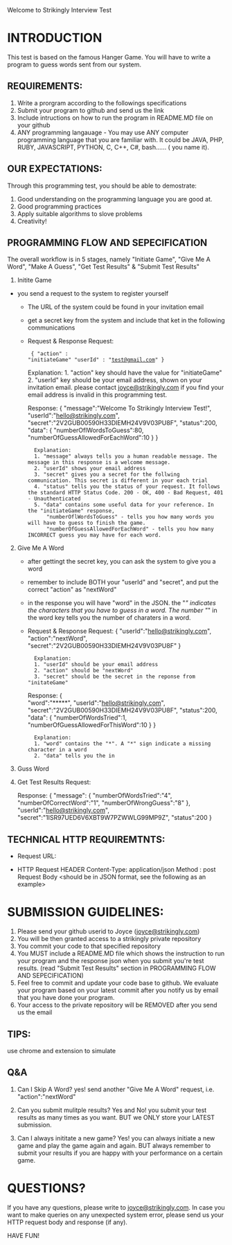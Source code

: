 Welcome to Strikingly Interview Test


# INTRODUCTION

This test is based on the famous Hanger Game. You will have to write a program to guess words sent from our system.

## REQUIREMENTS:
1. Write a prorgram according to the followings specifications
2. Submit your program to github and send us the link
3. Include intructions on how to run the program in README.MD file on your github
4. ANY programming langauage - You may use ANY computer programming language that you are familiar with. It could be JAVA, PHP, RUBY, JAVASCRIPT, PYTHON, C, C++, C#, bash...... ( you name it). 

## OUR EXPECTATIONS:
Through this programming test, you should be able to demostrate:
1. Good understanding on the programming language you are good at.
2. Good programming practices
3. Apply suitable algorithms to slove problems
4. Creativity!

## PROGRAMMING FLOW AND SEPECIFICATION
The overall workflow is in 5 stages, namely "Initiate Game", "Give Me A Word", "Make A Guess", "Get Test Results" & "Submit Test Results"

1. Initite Game
  - you send a request to the system to register yourself
	- The URL of the system could be found in your invitation email
	- get a secret key from the system and include that ket in the following communications
	- Request & Response
		Request:
			<pre><code>
			{
				"action" : "initiateGame"
				"userId" : "test@gmail.com"
			}
			</pre></code>
			Explanation: 
			1. "action" key should have the value for "initiateGame"
			2. "userId" key should be your email address, shown on your invitation email. please contact joyce@strikingly.com if you find your email address is invalid in this programming test.

		Response:
			{
				"message":"Welcome To Strikingly Interview Test!",
				"userId":"hello@strikingly.com",
				"secret":"2V2GUB00590H33DIEMH24V9V03PU8F",
				"status":200,
				"data":
				{
					"numberOflWordsToGuess":80,
					"numberOfGuessAllowedForEachWord":10
				}
			}

			Explanation: 
			1. "message" always tells you a human readable message. The message in this response is a welcome message.
			2. "userId" shows your email address
			3. "secret" gives you a secret for the follwing communication. This secret is different in your each trial
			4. "status" tells you the status of your request. It follows the standard HTTP Status Code. 200 - OK, 400 - Bad Request, 401 - Unauthenticated
			5. "data" contains some useful data for your reference. In the "initiateGame" response, 
				"numberOflWordsToGuess" - tells you how many words you will have to guess to finish the game.
				"numberOfGuessAllowedForEachWord" - tells you how many INCORRECT guess you may have for each word.

2. Give Me A Word
	- after gettingt the secret key, you can ask the system to give you a word
	- remember to include BOTH your "userId" and "secret", and put the correct "action" as "nextWord"
	- in the response you will have "word" in the JSON. the "*" indicates the characters that you have to guess in a word. The number "*" in the word key tells you the number of charaters in a word.
	- Request & Response
		Request:
			{
				"userId":"hello@strikingly.com",
				"action":"nextWord",
				"secret":"2V2GUB00590H33DIEMH24V9V03PU8F"
			}

			Explanation:
			1. "userId" should be your email address
			2. "action" should be "nextWord"
			3. "secret" should be the secret in the reponse from "initateGame"

		Response: 
			{		
				"word":"*****",
				"userId":"hello@strikingly.com",
				"secret":"2V2GUB00590H33DIEMH24V9V03PU8F",
				"status":200,
				"data":
					{
						"numberOfWordsTried":1,
						"numberOfGuessAllowedForThisWord":10
					}
			}
			
			Explanation:
			1. "word" contains the "*". A "*" sign indicate a missing character in a word
			2. "data" tells you the in  




3. Guss Word

4. Get Test Results
	Request: 

	Response:
	{
		"message":
		{
			"numberOfWordsTried":"4",
			"numberOfCorrectWord":"1",
			"numberOfWrongGuess":"8"
		},
		"userId":"hello@strikingly.com",
		"secret":"1ISR97UED6V6XBT9W7PZWWLG99MP9Z",
		"status":200
	}

## TECHNICAL HTTP REQUIREMTNTS:
- Request URL: <Please found it in your email address>

- HTTP Request
	HEADER
		Content-Type: application/json
		Method : post
	Request Body
		<should be in JSON format, see the following as an example>

# SUBMISSION GUIDELINES:
1. Please send your github userid to Joyce (joyce@strikingly.com)
2. You will be then granted access to a strikingly private repository
3. You commit your code to that specified repository
4. You MUST include a README.MD file which shows the instruction to run your program and the response json when you submit you're test results. (read "Submit Test Results" section in PROGRAMMING FLOW AND SEPECIFICATION) 
5. Feel free to commit and update your code base to github. We evaluate your program based on your latest commit after you notify us by email that you have done your program. 
6. Your access to the private repository will be REMOVED after you send us the email 

## TIPS:
use chrome and extension to simulate

## Q&A
1. Can I Skip A Word?
	yes! send another "Give Me A Word" request, i.e. "action":"nextWord"

2. Can you submit mulitple results?
	Yes and No! you submit your test results as many times as you want. BUT we ONLY store your LATEST submission.

3. Can I always inititate a new game?
	Yes! you can always initiate a new game and play the game again and again. BUT always remember to submit your results if you are happy with your performance on a certain game.


# QUESTIONS?
If you have any questions, please write to joyce@strikingly.com. 
In case you want to make queries on any unexpected system error, please send us your HTTP request body and response (if any).

HAVE FUN!


